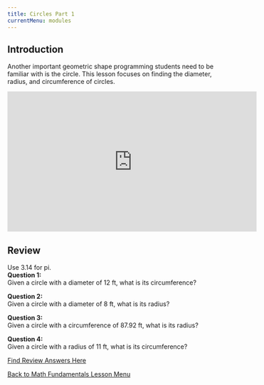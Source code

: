 ```yaml
---
title: Circles Part 1
currentMenu: modules
---
```


## Introduction  

Another important geometric shape programming students need to be familiar with is the circle. This lesson focuses on finding the diameter, radius, and circumference of circles.

<div class="youtube-wrapper"><iframe width="560" height="315" src="https://www.youtube.com/embed/jyLRpr2P0MQ?rel=0" frameborder="0" allowfullscreen></iframe></div>

## Review  
Use 3.14 for pi.  
**Question 1:**  
Given a circle with a diameter of 12 ft, what is its circumference?  

**Question 2:**  
Given a circle with a diameter of 8 ft, what is its radius? 

**Question 3:**  
Given a circle with a circumference of 87.92 ft, what is its radius?

**Question 4:**  
Given a circle with a radius of 11 ft, what is its circumference? 

[Find Review Answers Here](../../ANSWERS.md)  

[Back to Math Fundamentals Lesson Menu](../)